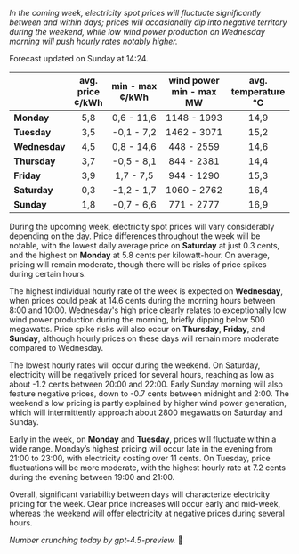 *In the coming week, electricity spot prices will fluctuate significantly between and within days; prices will occasionally dip into negative territory during the weekend, while low wind power production on Wednesday morning will push hourly rates notably higher.*

Forecast updated on Sunday at 14:24.

|              | avg.<br>price<br>¢/kWh | min - max<br>¢/kWh | wind power<br>min - max<br>MW | avg.<br>temperature<br>°C |
|:-------------|:----------------:|:----------------:|:-------------:|:-------------:|
| **Monday**      |        5,8       |     0,6 - 11,6    |      1148 - 1993     |      14,9      |
| **Tuesday**     |        3,5       |    -0,1 - 7,2     |      1462 - 3071     |      15,2      |
| **Wednesday**   |        4,5       |     0,8 - 14,6    |       448 - 2559     |      14,6      |
| **Thursday**    |        3,7       |    -0,5 - 8,1     |       844 - 2381     |      14,4      |
| **Friday**      |        3,9       |     1,7 - 7,5     |       944 - 1290     |      15,3      |
| **Saturday**    |        0,3       |    -1,2 - 1,7     |      1060 - 2762     |      16,4      |
| **Sunday**      |        1,8       |    -0,7 - 6,6     |       771 - 2777     |      16,9      |

During the upcoming week, electricity spot prices will vary considerably depending on the day. Price differences throughout the week will be notable, with the lowest daily average price on **Saturday** at just 0.3 cents, and the highest on **Monday** at 5.8 cents per kilowatt-hour. On average, pricing will remain moderate, though there will be risks of price spikes during certain hours.

The highest individual hourly rate of the week is expected on **Wednesday**, when prices could peak at 14.6 cents during the morning hours between 8:00 and 10:00. Wednesday's high price clearly relates to exceptionally low wind power production during the morning, briefly dipping below 500 megawatts. Price spike risks will also occur on **Thursday**, **Friday**, and **Sunday**, although hourly prices on these days will remain more moderate compared to Wednesday.

The lowest hourly rates will occur during the weekend. On Saturday, electricity will be negatively priced for several hours, reaching as low as about -1.2 cents between 20:00 and 22:00. Early Sunday morning will also feature negative prices, down to -0.7 cents between midnight and 2:00. The weekend's low pricing is partly explained by higher wind power generation, which will intermittently approach about 2800 megawatts on Saturday and Sunday.

Early in the week, on **Monday** and **Tuesday**, prices will fluctuate within a wide range. Monday’s highest pricing will occur late in the evening from 21:00 to 23:00, with electricity costing over 11 cents. On Tuesday, price fluctuations will be more moderate, with the highest hourly rate at 7.2 cents during the evening between 19:00 and 21:00.

Overall, significant variability between days will characterize electricity pricing for the week. Clear price increases will occur early and mid-week, whereas the weekend will offer electricity at negative prices during several hours.

*Number crunching today by gpt-4.5-preview.* 🔌
